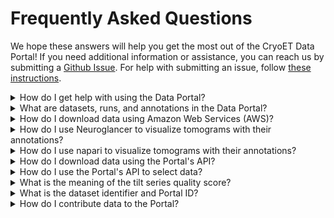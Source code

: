 # Frequently Asked Questions

We hope these answers will help you get the most out of the CryoET Data Portal! If you need additional information or assistance, you can reach us by submitting a [Github Issue](https://github.com/chanzuckerberg/cryoet-data-portal/issues/new). For help with submitting an issue, follow [these instructions](#how-can-i-get-help-with-using-the-data-portal).

<details>
  <summary>How do I get help with using the Data Portal?</summary>

Did you encounter a bug, error, or other issue while using the portal? [Submit an issue on Github](https://github.com/chanzuckerberg/cryoet-data-portal/issues) to let us know!

To submit an issue, you'll need to create a [free Github account](https://github.com/signup?ref_cta=Sign+up&ref_loc=header+logged+out&ref_page=%2F&source=header-home).
This allows our team to follow up with you on Github if we have a question about the problem you encountered. Then, [fill out this form](https://github.com/chanzuckerberg/cryoet-data-portal/issues/new).
We suggest you use a descriptive title, paste an error messages using the `<>` icon on the form, and provide as many details as possible about the problem, including what you expected to happen and what type of machine you were using.

For more information about submiting issues on Github, please refer to [Github's documentation](https://docs.github.com/en/issues/tracking-your-work-with-issues/creating-an-issue#creating-an-issue-from-a-repository).

## Example Issue

Title: Tomogram TS_026 cannot be downloaded

Body:
I have the AWS CLI tool installed on a Mac computer. I copied the download command from the prompt on the tomogram page. Instead of downloading, I received this error message:

```
ERROR MESSAGE COPIED FROM TERMINAL
```

</details>

<details>
  <summary>What are datasets, runs, and annotations in the Data Portal?</summary>

The CryoET Data Portal uses the following data schema:

1. A dataset is a community contributed set of image files for tilt series, reconstructed tomograms, and if available, cellular and/or subcellular annotation files. Every dataset contains only one sample type prepared and imaged with the same conditions. The dataset title, such as `S. pombe cryo-FIB lamellae acquired with defocus-only`, summarizes these conditions. Samples can be a cell, tissue or organism; intact organelle; in-vitro mixture of macromolecules or their complex; or in-silico synthetic data, where the experimental conditions are kept constant. Downloading a dataset downloads all files, including all available tilt series, tomograms, and annotations.
2. A run is one experiment, or replicate, associated with a dataset, where all runs in a dataset have the same sample and imaging conditions. Every run contains a collection of all tomography data and annotations related to imaging one physical location in a sample. It typically contains one tilt series and all associated data (e.g. movie frames, tilt series image stack, tomograms, annotations, and metadata), but in some cases, it may be a set of tilt series that form a mosaic. When downloading a run from a Portal page, you may choose to download the tomogram or all available annotations. To download all data associated with a run (i.e. all available movie frames, tilt series image stack, tomograms, annotations, and associated metadata), please refer to the [API download guide](#How-do-I-download-data-using-the-Portal's-API?).
3. An annotation is a point or segmentation indicating the location of a macromolecular complex in the tomogram. On the run page, you may choose to download tomograms with their annotations.

Descriptions of all terminology and metadata used in the Portal is provided [here](#ADD LINK WHEN FINALIZED). You can refer to a graphic of the [data schema here](https://chanzuckerberg.github.io/cryoet-data-portal/python-api.html#data-model).

</details>

<details>
  <summary>How do I download data using Amazon Web Services (AWS)?</summary>

**The Data Portal's S3 bucket is public**, so it can be used without sign-in credentials by specifying `--no-sign-request` in your commands. We recommend following our [Quickstart Guide](#quickstart) to get started downloading data in only a few minutes.

For more details or to troubleshoot, refer to the [Installation](#installation), [Download Data](#download-data), and [Optimize Download Speed](#optimize-download-speed) in-depth explanations.

## Quickstart

1. Download the installer: [MacOS Installer Download](https://awscli.amazonaws.com/AWSCLIV2.pkg) / [Windows Installer Download](https://awscli.amazonaws.com/AWSCLIV2.msi)
2. Open installer and complete installation following the prompts. (No further steps, since credentials ARE NOT needed to use the tool.)
3. Open terminal (MacOS) or command prompt (Windows).
4. Copy and paste the command from the download prompt for the desired data into terminal / command prompt and hit enter.
5. Alternatively, create a custom command inserting the S3 URL of the data and the desired download destination in the spaces provided.

```
aws s3 cp --no-sign-request [S3 bucket URL] [Local destination path]
```

For example, to download a particular JSON file of tomogram metadata into a folder called "Downloads" use:

```
aws s3 cp --no-sign-request s3://cryoet-data-portal-public/10000/TS_026/Tomograms/VoxelSpacing13.48/CanonicalTomogram/tomogram_metadata.json ~/Downloads/
```

In the above example, the download happened very quickly because the file was only about 1 kB in size. However, typical tomograms are multiple GB, so expect downloading to take 30-60 mins for a single tomogram for a given run, but downloading could take as long as days depending on the number and sizes of the files. To speed up download, you can follow [these instructions to optimize download speed](#optimize-download-speed)

For more detailed instructions, please refer to the sections below.

1. [Installation](#installation)
2. [Download Data](#download-data)
3. [Optimize Download Speed](#optimize-download-speed)

## Installation

The CryoET Data Portal uses public AWS S3 buckets to host the data. The AWS Command Line Interface (CLI) tool will be used for downloading data from this S3 bucket `s3://cryoet-data-portal-public`. The simplest way to use this tool is to install it without setting up any credentials, and those instructions are below for MacOS and Windows. However, you may also complete a full installation and credential setup using the instructions provided by [AWS here](https://docs.aws.amazon.com/cli/latest/userguide/getting-started-install.html).

Once AWS CLI is installed, you will be able to use it in terminal (MacOS) or command prompt (Windows) to download data. AWS CLI will not show up as an app on your desktop however since it is a command-line only tool.

### MacOS Installation

1. Download the installer pkg file using this URL: [https://awscli.amazonaws.com/AWSCLIV2.pkg](https://awscli.amazonaws.com/AWSCLIV2.pkg)
2. Open the file and follow the instructions provided in the installer window.

To confirm successful installation, open terminal and type `aws --version` to list the version of the AWS CLI installed. If installation was successful, you should see an output like:
```
aws-cli/2.7.25 Python/3.10.6 Darwin/23.0.0 source/arm64 prompt/off
```

### Windows Installation

1. Download the installer pkg file using this URL: [https://awscli.amazonaws.com/AWSCLIV2.msi](https://awscli.amazonaws.com/AWSCLIV2.msi)
2. Open the file and follow the instructions provided in the installer window.

To confirm successful installation, open a command prompt window (open the Start menu and search for cmd) and type `aws --version` to list the version of the AWS CLI installed. If installation was successful, you should see an output like:

```
aws-cli/2.10.0 Python/3.11.2 Windows/10 exe/AMD64 prompt/off
```

## Download Data

To download data, we'll run commands in terminal (MacOS) or command prompt (Windows). The basic structure of these commands is below:

```
aws <command> <subcommand> <flags> [options and parameters (often S3 URL)]
```

If you followed the above installation instructions, which did not include setting up credentials, use `--no-sign-request` as a `<flag>` in all of your AWS CLI commands to indicate that you are accessing the bucket without signing in.

The URL of the CryoET Data Portal is `s3://cryoet-data-portal-public`, and each dataset in the bucket has its own unique URL such as `s3://cryoet-data-portal-public/10000/TS_026`.

To list all files in a directory, use the `s3` and `ls` as the `<command>` and `<subcommand>`, respectively.

The basic structure of this command is `aws s3 ls --no-sign-request [s3 bucket URL]`. For example, to list all data in the portal use:

```
aws s3 ls --no-sign-request s3://cryoet-data-portal-public
```

The output should be a list of dataset IDs, for example:

```
PRE 10000/
PRE 10001/
PRE 10004/
```

To download a file, We can use the `s3` and `cp` as the `<command>` and `<subcommand>`, respectively. The basic structure of this command is `aws s3 cp --no-sign-request [s3 bucket URL] [Local destination path]`, where the `Local destination path` is wherever you'd like the file to be downloaded. For example, to download a particular JSON file of tomogram metadata into a folder called "Downloads" use:

```
aws s3 cp --no-sign-request s3://cryoet-data-portal-public/10000/TS_026/Tomograms/VoxelSpacing13.48/CanonicalTomogram/tomogram_metadata.json ~/Downloads/
```

The file should appear in your specified directory and the output in terminal / command prompt should be something like:

```
download: s3://cryoet-data-portal-public/10000/TS_026/Tomograms/VoxelSpacing13.48/CanonicalTomogram/tomogram_metadata.json to ./tomogram_metadata.json
```

In the above example, the download happened very quickly because the file was only about 1 kB in size. However, typical tomograms are multiple GB, so expect downloading to take 30-60 mins for a single tomogram for a given run, but downloading could take as long as days depending on the number and sizes of the files.

## Optimize Download Speed

You can optimize your download speed by configuring your AWS CLI with the below command, which will increase your transfer rate to ~50 MB/s if your connection has sufficient bandwidth.
```
aws configure set default.s3.max_concurrent_requests 30
```

To learn more about configuring your AWS CLI, refer to the [documentation here](https://docs.aws.amazon.com/cli/latest/topic/s3-config.html).

</details>

<details>
  <summary>How do I use Neuroglancer to visualize tomograms with their annotations?</summary>

All tomograms in the Data Portal are viewable in Neuroglancer along with their annotations. You can open a tomogram in Neuroglancer by clicking the blue `View Tomogram` button on any run page in the Portal. This will open an instance of Neuroglancer in a separate tab of your browser with the selected data along with their annotations already loaded. For more information about visualizing data with Neuroglancer, check out the documentation from Connectomics, the team that develops Neuroglancer, [here](https://connectomics.readthedocs.io/en/latest/external/neuroglancer.html#basic-usage).

</details>

<details>
  <summary>How do I use napari to visualize tomograms with their annotations?</summary>

The CryoET Data Portal napari plugin can be used to visualize tomograms, annotations, and metadata. Refer to [this documentation](https://github.com/chanzuckerberg/napari-cryoet-data-portal#usage) to learn about how to use the plugin and to [this page](https://chanzuckerberg.github.io/cryoet-data-portal/cryoet_data_portal_docsite_napari.html) to learn more about napari and CryoET Data Poral.

</details>

<details>
  <summary>How do I download data using the Portal's API?</summary>

- The <Class>`Dataset`</Class>, <Class>`Run`</Class>, and <Class>`TomogramVoxelSpacing`</Class> classes have <Function>`download_everything`</Function> methods which allow you to download all data associated with one of those objects.

- The <Class>`Tomogram`</Class> class has <Function>`download_mrcfile`</Function> and <Function>`download_omezarr`</Function> methods to download the tomogram as a MRC or OME-Zarr file, respectively.

- The <Class>`TiltSeries`</Class> class has <Function>`download_mrcfile`</Function> and <Function>`download_omezarr`</Function> methods as well as <Function>`download_alignment_file`</Function>, <Function>`download_angle_list`</Function>, and <Function>`download_collection_metadata`</Function> to download the files associated with a tilt series.

All of the download methods default to downloading the data to your current working directory, unless a destination path is provided. The general structure of these commands is `object.download_method(OPTIONAL DESTINATION PATH)`. For example, to download the <Str>`TS_026`</Str> tomogram in OME-Zarr format to your current working directory use:

```python
# Instantiate a client, using the data portal GraphQL API by default
client = Client()

# Query the Tomogram class to find the tomogram named TS_026
tomo = Tomogram.find(client, query_filters=[Tomogram.name == "TS_026"])

# Download tomogram
tomo.download_omezarr()
```

For more examples of downloading data with the API, check out the [tutorial here](https://chanzuckerberg.github.io/cryoet-data-portal/cryoet_data_portal_docsite_quick_start.html#python-quick-start). The Data Portal API reference can be found [here](https://chanzuckerberg.github.io/cryoet-data-portal/python-api.html).

</details>

<details>
  <summary>How do I use the Portal's API to select data?</summary>

Every class in the Data Portal API has a <Function>`find`</Function> method which can be used to select all objects that match criteria provided in a query. The <Function>`find`</Function> method utilizes python comparison operators <Op>`==`</Op>, <Op>`!=`</Op>, <Op>`>`</Op>, <Op>`>=`</Op>, <Op>`<`</Op>, <Op>`<=`</Op>, as well as <Function>`like`</Function>, <Function>`ilike`</Function>, and <Function>`_in`</Function> methods used to search for strings that match a given pattern, to create queries.

- <Function>`like`</Function> is a partial match, with the % character being a wildcard
- <Function>`ilike`</Function> is similar to like but case-insensitive
- <Function>`_in`</Function> accepts a list of values that are acceptable matches.

The general structure of these commands is `class.find(client, query_filters=[LIST QUERIES HERE])`. For example, the script below will print the names of all runs that have "ts" in their name and more than 900 pixels in their "fast" axis.

```python
from cryoet_data_portal import Client, Run

# Instantiate a client, using the data portal GraphQL API by default
client = Client()

# Query the Run class for runs with "TS" (case-insensitive) in their name and x pixels > 900
runs_list = Run.find(client, query_filters=[Run.name.ilike("%TS%"), Run.tomogram_voxel_spacings.tomograms.size_x > 900])

for run in runs_list:
    print(run.name)
```

For more examples of using the <Function>`find`</Function> operator, check out the [tutorial here](https://chanzuckerberg.github.io/cryoet-data-portal/cryoet_data_portal_docsite_quick_start.html#python-quick-start). The Data Portal API reference can be found [here](https://chanzuckerberg.github.io/cryoet-data-portal/python-api.html).

</details>

<details>
  <summary>What is the meaning of the tilt series quality score?</summary>

The tilt series quality score/rating is a relative subjective scale meant for comparing tilt series within a dataset. The contributor of the dataset assigns quality scores to each of the tilt series to communicate their quality estimate to users. Below is an example scale based mainly on alignability and usefulness for the intended analysis.

| Rating | Quality   | Description                                                                                                                                                                          |
| :----: | :-------: | :----------------------------------------------------------------------------------------------------------------------------------------------------------------------------------- |
| 5      | Excellent | Full Tilt Series/Reconstructions could be used in publication ready figures.                                                                                                         |
| 4      | Good      | Full Tilt Series/Reconstructions are useful for analysis (subtomogram averaging, segmentation).                                                                                      |
| 3      | Medium    | Minor parts of the tilt series (projection images) need to be or have been discarded prior to reconstruction and analysis.                                                           |
| 2      | Marginal  | Major parts of the tilt series (projection images) need to be or have been discarded prior to reconstruction and analysis. Useful for analysis only after heavy manual intervention. |
| 1      | Low       | Not useful for analysis with current tools (not alignable), useful as a test case for problematic data only.                                                                         |
</details>

<details>
  <summary>What is the dataset identifier and Portal ID?</summary>

The dataset identifier in the API refers to the Portal ID provided in the Portal. This number is assigned by the Data Portal as a unique identifier for a dataset and is used as the directory name in the data filetree.

Descriptions of all terminology and metadata used in the Portal is provided [here](https://chanzuckerberg.github.io/cryoet-data-portal/python-api.html).

</details>

<details>
  <summary>How do I contribute data to the Portal?</summary>

Thank you for considering submitting data to the Portal!

Contributions can be raw data (tilt series and movie frames) + resulting tomograms, a new tomogram for existing raw data in the Portal generated using a different algorithm, and/or annotations of existing tomograms. We encourage all contributions, including those which may be of lower quality than existing datasets on the Portal, as these datasets are useful for developing better annotation and data processing algorithms.

We will work with you to upload the data to the Portal. Please fill out [this contribution form](https://airtable.com/apppmytRJXoXYTO9w/shr5UxgeQcUTSGyiY?prefill_Event=Contribution+from+portal&hide_Event=true), which is also found through the `Tell Us More` button on the bottom of the Portal homepage. We will then reach out to you to start the process of uploading your data. We have a ~6 month release cycle, so please allow time for the data to become available through the portal.

In the future, we plan to implement a self-upload process so that users can add their data to the Portal on their own.

</details>
</Accordion>
